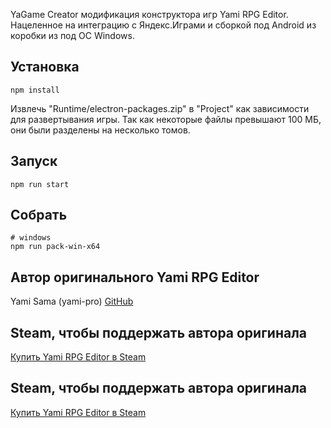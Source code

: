 YaGame Creator модификация конструктора игр Yami RPG Editor. Нацеленное на интеграцию с Яндекс.Играми и сборкой под Android из коробки из под ОС Windows.

## Установка 
```shell
npm install
```

Извлечь "Runtime/electron-packages.zip" в "Project" как зависимости для развертывания игры.
Так как некоторые файлы превышают 100 МБ, они были разделены на несколько томов.

## Запуск 
```shell
npm run start
```

## Собрать
```shell
# windows
npm run pack-win-x64
```

## Автор оригинального Yami RPG Editor
Yami Sama (yami-pro)
[GitHub](https://github.com/yami-pro)

## Steam, чтобы поддержать автора оригинала
[Купить Yami RPG Editor в Steam](https://store.steampowered.com/app/1964480/Yami_RPG_Editor/)

## Steam, чтобы поддержать автора оригинала
[Купить Yami RPG Editor в Steam](https://store.steampowered.com/app/1964480/Yami_RPG_Editor/)
